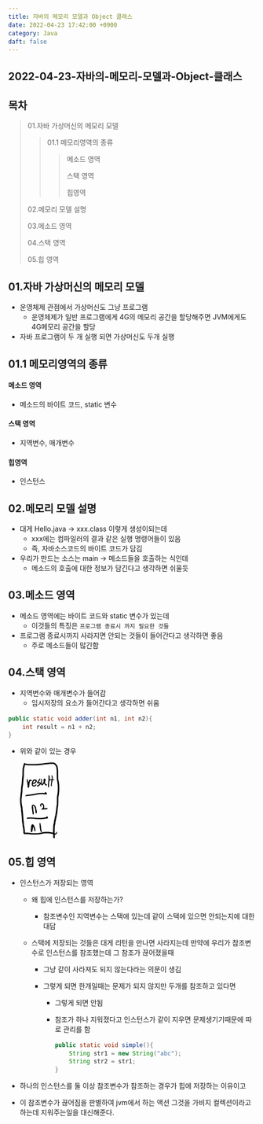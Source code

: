 ```yaml
---
title: 자바의 메모리 모델과 Object 클래스
date: 2022-04-23 17:42:00 +0900
category: Java
daft: false
---
```


## 2022-04-23-자바의-메모리-모델과-Object-클래스

## 목차

> 01.자바 가상머신의 메모리 모델
>
> > 01.1 메모리영역의 종류
> >
> > > 메소드 영역
> > >
> > > 스택 영역
> > >
> > > 힙영역
>
> 02.메모리 모델 설명
>
> 03.메소드 영역
>
> 04.스택 영역
>
> 05.힙 영역

## 01.자바 가상머신의 메모리 모델

- 운영체제 관점에서 가상머신도 그냥 프로그램 
  - 운영체제가 일반 프로그램에게 4G의 메모리 공간을 할당해주면 JVM에게도 4G메모리 공간을 할당
- 자바 프로그램이 두 개 실행 되면 가상머신도 두개 실행

## 01.1 메모리영역의 종류

#### 메소드 영역

- 메소드의 바이트 코드, static 변수

#### 스택 영역

- 지역변수, 매개변수

#### 힙영역

- 인스턴스

## 02.메모리 모델 설명

- 대게 Hello.java -> xxx.class 이렇게 생성이되는데 
  - xxx에는 컴파일러의 결과 같은 실행 명령어들이 있음
  - 즉, 자바소스코드의 바이트 코드가 담김
- 우리가 만드는 소스는 main -> 메소드들을 호출하는 식인데 
  - 메소드의 호출에 대한 정보가 담긴다고 생각하면 쉬울듯

## 03.메소드 영역

- 메소드 영역에는 바이트 코드와 static 변수가 있는데
  - 이것들의 특징은 `프로그램 종료시 까지 필요한 것들`
- 프로그램 종료시까지 사라지면 안되는 것들이 들어간다고 생각하면 좋음
  - 주로 메소드들이 많긴함

## 04.스택 영역

- 지역변수와 매개변수가 들어감
  - 임시저장의 요소가 들어간다고 생각하면 쉬움

```java
public static void adder(int n1, int n2){
	int result = n1 + n2;
}
```

- 위와 같이 있는 경우 

  <img src="../../assets/img/post/2022-04-23-자바의-메모리-모델과-Object-클래스.assets/image-20220423182959063.png" alt="image-20220423182959063" style="zoom:15%;" />

## 05.힙 영역

- 인스턴스가 저장되는 영역

  - 왜 힙에 인스턴스를 저장하는가?

    - 참조변수인 지역변수는 스택에 있는데 같이 스택에 있으면 안되는지에 대한 대답

  - 스택에 저장되는 것들은 대게 리턴을 만나면 사라지는데 만약에 우리가 참조변수로 인스턴스를 참조했는데 그 참조가 끊어졌을때

    - 그냥 같이 사라져도 되지 않는다라는 의문이 생김

    - 그렇게 되면 한개일때는 문제가 되지 않지만 두개를 참조하고 있다면 

      - 그렇게 되면 안됨

      - 참조가 하나 지워졌다고 인스턴스가 같이 지우면 문제생기기때문에 따로 관리를 함

        ```java
        public static void simple(){
        	String str1 = new String("abc");
            String str2 = str1;
        }
        ```

- 하나의 인스턴스를 둘 이상 참조변수가 참조하는 경우가 힙에 저장하는 이유이고 

- 이 참조변수가 끊어짐을 판별하여 jvm에서 하는 액션 그것을 가비지 컬렉션이라고하는데 지워주는일을 대신해준다.



